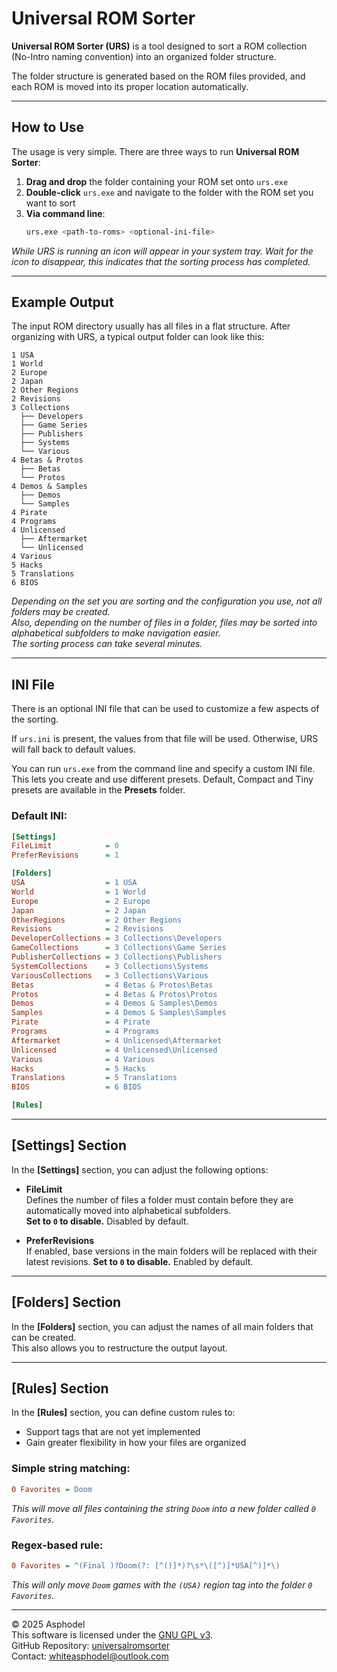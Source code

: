 # Universal ROM Sorter

**Universal ROM Sorter (URS)** is a tool designed to sort a ROM collection (No-Intro naming convention) into an organized folder structure.

The folder structure is generated based on the ROM files provided, and each ROM is moved into its proper location automatically.

---

## How to Use

The usage is very simple. There are three ways to run **Universal ROM Sorter**:

1. **Drag and drop** the folder containing your ROM set onto `urs.exe`
2. **Double-click** `urs.exe` and navigate to the folder with the ROM set you want to sort
3. **Via command line**:
   ```bash
   urs.exe <path-to-roms> <optional-ini-file>
   ```
_While URS is running an icon will appear in your system tray. Wait for the icon to disappear, this indicates that the sorting process has completed._

---

## Example Output

The input ROM directory usually has all files in a flat structure. After organizing with URS, a typical output folder can look like this:

```
1 USA
1 World
2 Europe
2 Japan
2 Other Regions
2 Revisions
3 Collections
  ├── Developers
  ├── Game Series
  ├── Publishers
  ├── Systems
  └── Various
4 Betas & Protos
  ├── Betas
  └── Protos
4 Demos & Samples
  ├── Demos
  └── Samples
4 Pirate
4 Programs
4 Unlicensed
  ├── Aftermarket
  └── Unlicensed
4 Various
5 Hacks
5 Translations
6 BIOS
```

_Depending on the set you are sorting and the configuration you use, not all folders may be created._  
_Also, depending on the number of files in a folder, files may be sorted into alphabetical subfolders to make navigation easier._  
_The sorting process can take several minutes._

---

## INI File

There is an optional INI file that can be used to customize a few aspects of the sorting.

If `urs.ini` is present, the values from that file will be used. Otherwise, URS will fall back to default values.

You can run `urs.exe` from the command line and specify a custom INI file. This lets you create and use different presets. Default, Compact and Tiny presets are available in the **Presets** folder.


### Default INI:

```ini
[Settings]
FileLimit            = 0
PreferRevisions      = 1

[Folders]
USA                  = 1 USA
World                = 1 World
Europe               = 2 Europe
Japan                = 2 Japan
OtherRegions         = 2 Other Regions
Revisions            = 2 Revisions
DeveloperCollections = 3 Collections\Developers
GameCollections      = 3 Collections\Game Series
PublisherCollections = 3 Collections\Publishers
SystemCollections    = 3 Collections\Systems
VariousCollections   = 3 Collections\Various
Betas                = 4 Betas & Protos\Betas
Protos               = 4 Betas & Protos\Protos
Demos                = 4 Demos & Samples\Demos
Samples              = 4 Demos & Samples\Samples
Pirate               = 4 Pirate
Programs             = 4 Programs
Aftermarket          = 4 Unlicensed\Aftermarket
Unlicensed           = 4 Unlicensed\Unlicensed
Various              = 4 Various
Hacks                = 5 Hacks
Translations         = 5 Translations
BIOS                 = 6 BIOS

[Rules]
```

---

## [Settings] Section

In the **[Settings]** section, you can adjust the following options:

- **FileLimit**  
  Defines the number of files a folder must contain before they are automatically moved into alphabetical subfolders.  
  **Set to `0` to disable.** Disabled by default.

- **PreferRevisions**  
  If enabled, base versions in the main folders will be replaced with their latest revisions.
  **Set to `0` to disable.** Enabled by default.

---

## [Folders] Section

In the **[Folders]** section, you can adjust the names of all main folders that can be created.  
This also allows you to restructure the output layout.

---

## [Rules] Section

In the **[Rules]** section, you can define custom rules to:

- Support tags that are not yet implemented
- Gain greater flexibility in how your files are organized

### Simple string matching:

```ini
0 Favorites = Doom
```

_This will move all files containing the string `Doom` into a new folder called `0 Favorites`._

### Regex-based rule:

```ini
0 Favorites = ^(Final )?Doom(?: [^()]*)?\s*\([^)]*USA[^)]*\)
```

_This will only move `Doom` games with the `(USA)` region tag into the folder `0 Favorites`._

---

© 2025 Asphodel  
This software is licensed under the [GNU GPL v3](LICENSE).  
GitHub Repository: [universalromsorter](https://github.com/whiteasphodel/universalromsorter)  
Contact: [whiteasphodel@outlook.com](mailto:whiteasphodel@outlook.com)
